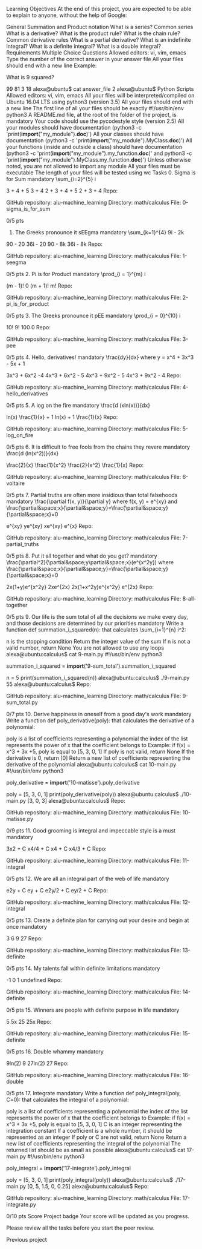 Learning Objectives
At the end of this project, you are expected to be able to explain to anyone, without the help of Google:

General
Summation and Product notation
What is a series?
Common series
What is a derivative?
What is the product rule?
What is the chain rule?
Common derivative rules
What is a partial derivative?
What is an indefinite integral?
What is a definite integral?
What is a double integral?
Requirements
Multiple Choice Questions
Allowed editors: vi, vim, emacs
Type the number of the correct answer in your answer file
All your files should end with a new line
Example:

What is 9 squared?

99
81
3
18
alexa@ubuntu$ cat answer_file
2
alexa@ubuntu$
Python Scripts
Allowed editors: vi, vim, emacs
All your files will be interpreted/compiled on Ubuntu 16.04 LTS using python3 (version 3.5)
All your files should end with a new line
The first line of all your files should be exactly #!/usr/bin/env python3
A README.md file, at the root of the folder of the project, is mandatory
Your code should use the pycodestyle style (version 2.5)
All your modules should have documentation (python3 -c 'print(__import__("my_module").__doc__)')
All your classes should have documentation (python3 -c 'print(__import__("my_module").MyClass.__doc__)')
All your functions (inside and outside a class) should have documentation (python3 -c 'print(__import__("my_module").my_function.__doc__)' and python3 -c 'print(__import__("my_module").MyClass.my_function.__doc__)')
Unless otherwise noted, you are not allowed to import any module
All your files must be executable
The length of your files will be tested using wc
Tasks
0. Sigma is for Sum
mandatory
\sum_{i=2}^{5} i

3 + 4 + 5
3 + 4
2 + 3 + 4 + 5
2 + 3 + 4
Repo:

GitHub repository: alu-machine_learning
Directory: math/calculus
File: 0-sigma_is_for_sum
 
0/5 pts
1. The Greeks pronounce it sEEgma
mandatory
\sum_{k=1}^{4} 9i - 2k

90 - 20
36i - 20
90 - 8k
36i - 8k
Repo:

GitHub repository: alu-machine_learning
Directory: math/calculus
File: 1-seegma
 
0/5 pts
2. Pi is for Product
mandatory
\prod_{i = 1}^{m} i

(m - 1)!
0
(m + 1)!
m!
Repo:

GitHub repository: alu-machine_learning
Directory: math/calculus
File: 2-pi_is_for_product
 
0/5 pts
3. The Greeks pronounce it pEE
mandatory
\prod_{i = 0}^{10} i

10!
9!
100
0
Repo:

GitHub repository: alu-machine_learning
Directory: math/calculus
File: 3-pee
 
0/5 pts
4. Hello, derivatives!
mandatory
\frac{dy}{dx} where y = x^4 + 3x^3 - 5x + 1

3x^3 + 6x^2 -4
4x^3 + 6x^2 - 5
4x^3 + 9x^2 - 5
4x^3 + 9x^2 - 4
Repo:

GitHub repository: alu-machine_learning
Directory: math/calculus
File: 4-hello_derivatives
 
0/5 pts
5. A log on the fire
mandatory
\frac{d (xln(x))}{dx}

ln(x)
\frac{1}{x} + 1
ln(x) + 1
\frac{1}{x}
Repo:

GitHub repository: alu-machine_learning
Directory: math/calculus
File: 5-log_on_fire
 
0/5 pts
6. It is difficult to free fools from the chains they revere
mandatory
\frac{d (ln(x^2))}{dx}

\frac{2}{x}
\frac{1}{x^2}
\frac{2}{x^2}
\frac{1}{x}
Repo:

GitHub repository: alu-machine_learning
Directory: math/calculus
File: 6-voltaire
 
0/5 pts
7. Partial truths are often more insidious than total falsehoods
mandatory
\frac{\partial f(x, y)}{\partial y} where f(x, y) = e^{xy} and \frac{\partial&space;x}{\partial&space;y}=\frac{\partial&space;y}{\partial&space;x}=0

e^{xy}
ye^{xy}
xe^{xy}
e^{x}
Repo:

GitHub repository: alu-machine_learning
Directory: math/calculus
File: 7-partial_truths
 
0/5 pts
8. Put it all together and what do you get?
mandatory
\frac{\partial^2}{\partial&space;y\partial&space;x}(e^{x^2y}) where \frac{\partial&space;x}{\partial&space;y}=\frac{\partial&space;y}{\partial&space;x}=0

2x(1+y)e^{x^2y}
2xe^{2x}
2x(1+x^2y)e^{x^2y}
e^{2x}
Repo:

GitHub repository: alu-machine_learning
Directory: math/calculus
File: 8-all-together
 
0/5 pts
9. Our life is the sum total of all the decisions we make every day, and those decisions are determined by our priorities
mandatory
Write a function def summation_i_squared(n): that calculates \sum_{i=1}^{n} i^2:

n is the stopping condition
Return the integer value of the sum
If n is not a valid number, return None
You are not allowed to use any loops
alexa@ubuntu:calculus$ cat 9-main.py 
#!/usr/bin/env python3

summation_i_squared = __import__('9-sum_total').summation_i_squared

n = 5
print(summation_i_squared(n))
alexa@ubuntu:calculus$ ./9-main.py 
55
alexa@ubuntu:calculus$
Repo:

GitHub repository: alu-machine_learning
Directory: math/calculus
File: 9-sum_total.py
 
0/7 pts
10. Derive happiness in oneself from a good day's work
mandatory
Write a function def poly_derivative(poly): that calculates the derivative of a polynomial:

poly is a list of coefficients representing a polynomial
the index of the list represents the power of x that the coefficient belongs to
Example: if f(x) = x^3 + 3x +5, poly is equal to [5, 3, 0, 1]
If poly is not valid, return None
If the derivative is 0, return [0]
Return a new list of coefficients representing the derivative of the polynomial
alexa@ubuntu:calculus$ cat 10-main.py 
#!/usr/bin/env python3

poly_derivative = __import__('10-matisse').poly_derivative

poly = [5, 3, 0, 1]
print(poly_derivative(poly))
alexa@ubuntu:calculus$ ./10-main.py 
[3, 0, 3]
alexa@ubuntu:calculus$
Repo:

GitHub repository: alu-machine_learning
Directory: math/calculus
File: 10-matisse.py
 
0/9 pts
11. Good grooming is integral and impeccable style is a must
mandatory


3x2 + C
x4/4 + C
x4 + C
x4/3 + C
Repo:

GitHub repository: alu-machine_learning
Directory: math/calculus
File: 11-integral
 
0/5 pts
12. We are all an integral part of the web of life
mandatory


e2y + C
ey + C
e2y/2 + C
ey/2 + C
Repo:

GitHub repository: alu-machine_learning
Directory: math/calculus
File: 12-integral
 
0/5 pts
13. Create a definite plan for carrying out your desire and begin at once
mandatory


3
6
9
27
Repo:

GitHub repository: alu-machine_learning
Directory: math/calculus
File: 13-definite
 
0/5 pts
14. My talents fall within definite limitations
mandatory


-1
0
1
undefined
Repo:

GitHub repository: alu-machine_learning
Directory: math/calculus
File: 14-definite
 
0/5 pts
15. Winners are people with definite purpose in life
mandatory


5
5x
25
25x
Repo:

GitHub repository: alu-machine_learning
Directory: math/calculus
File: 15-definite
 
0/5 pts
16. Double whammy
mandatory


9ln(2)
9
27ln(2)
27
Repo:

GitHub repository: alu-machine_learning
Directory: math/calculus
File: 16-double
 
0/5 pts
17. Integrate
mandatory
Write a function def poly_integral(poly, C=0): that calculates the integral of a polynomial:

poly is a list of coefficients representing a polynomial
the index of the list represents the power of x that the coefficient belongs to
Example: if f(x) = x^3 + 3x +5, poly is equal to [5, 3, 0, 1]
C is an integer representing the integration constant
If a coefficient is a whole number, it should be represented as an integer
If poly or C are not valid, return None
Return a new list of coefficients representing the integral of the polynomial
The returned list should be as small as possible
alexa@ubuntu:calculus$ cat 17-main.py 
#!/usr/bin/env python3

poly_integral = __import__('17-integrate').poly_integral

poly = [5, 3, 0, 1]
print(poly_integral(poly))
alexa@ubuntu:calculus$ ./17-main.py 
[0, 5, 1.5, 0, 0.25]
alexa@ubuntu:calculus$
Repo:

GitHub repository: alu-machine_learning
Directory: math/calculus
File: 17-integrate.py
 
0/10 pts
Score
Project badge
Your score will be updated as you progress.

Please review all the tasks before you start the peer review.

Previous project

